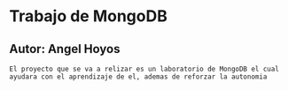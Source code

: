 # Trabajo de MongoDB 

## Autor: Angel Hoyos

    El proyecto que se va a relizar es un laboratorio de MongoDB el cual ayudara con el aprendizaje de el, ademas de reforzar la autonomia